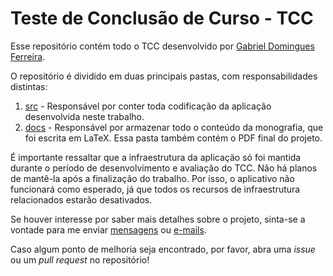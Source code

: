 # Teste de Conclusão de Curso - TCC

Esse repositório contém todo o TCC desenvolvido por [Gabriel Domingues Ferreira](http://www.github.com/Feggah). 

O repositório é dividido em duas principais pastas, com responsabilidades distintas:

1. [src](src/) - Responsável por conter toda codificação da aplicação desenvolvida neste trabalho. 
2. [docs](docs/) - Responsável por armazenar todo o conteúdo da monografia, que foi escrita em LaTeX. Essa pasta também contém o PDF final do projeto.

É importante ressaltar que a infraestrutura da aplicação só foi mantida durante o período de desenvolvimento e avaliação do TCC. Não há planos de mantê-la após a finalização do trabalho. Por isso, o aplicativo não funcionará como esperado, já que todos os recursos de infraestrutura relacionados estarão desativados.

Se houver interesse por saber mais detalhes sobre o projeto, sinta-se a vontade para me enviar [mensagens](https://www.linkedin.com/in/ferreira070/) ou [e-mails](mailto:gabidferreira9@gmail.com).

Caso algum ponto de melhoria seja encontrado, por favor, abra uma _issue_ ou um _pull request_ no repositório!

